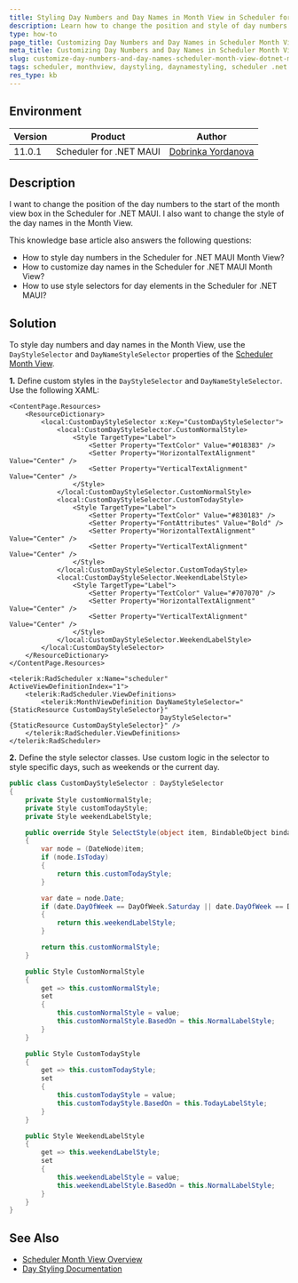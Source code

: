 ```yaml
---
title: Styling Day Numbers and Day Names in Month View in Scheduler for .NET MAUI
description: Learn how to change the position and style of day numbers and day names in the Month View of the Scheduler for .NET MAUI.
type: how-to
page_title: Customizing Day Numbers and Day Names in Scheduler Month View in .NET MAUI
meta_title: Customizing Day Numbers and Day Names in Scheduler Month View in .NET MAUI
slug: customize-day-numbers-and-day-names-scheduler-month-view-dotnet-maui
tags: scheduler, monthview, daystyling, daynamestyling, scheduler .net maui
res_type: kb
---
```


## Environment

| Version | Product | Author | 
| --- | --- | ---- | 
| 11.0.1 | Scheduler for .NET MAUI | [Dobrinka Yordanova](https://www.telerik.com/blogs/author/dobrinka-yordanova) | 

## Description

I want to change the position of the day numbers to the start of the month view box in the Scheduler for .NET MAUI. I also want to change the style of the day names in the Month View.

This knowledge base article also answers the following questions:
- How to style day numbers in the Scheduler for .NET MAUI Month View?
- How to customize day names in the Scheduler for .NET MAUI Month View?
- How to use style selectors for day elements in the Scheduler for .NET MAUI?

## Solution

To style day numbers and day names in the Month View, use the `DayStyleSelector` and `DayNameStyleSelector` properties of the [Scheduler Month View](https://docs.telerik.com/devtools/maui/controls/scheduler/views/month-view).

**1.** Define custom styles in the `DayStyleSelector` and `DayNameStyleSelector`. Use the following XAML:

```xaml
<ContentPage.Resources>
    <ResourceDictionary>
        <local:CustomDayStyleSelector x:Key="CustomDayStyleSelector">
            <local:CustomDayStyleSelector.CustomNormalStyle>
                <Style TargetType="Label">
                    <Setter Property="TextColor" Value="#018383" />
                    <Setter Property="HorizontalTextAlignment" Value="Center" />
                    <Setter Property="VerticalTextAlignment" Value="Center" />
                </Style>
            </local:CustomDayStyleSelector.CustomNormalStyle>
            <local:CustomDayStyleSelector.CustomTodayStyle>
                <Style TargetType="Label">
                    <Setter Property="TextColor" Value="#830183" />
                    <Setter Property="FontAttributes" Value="Bold" />
                    <Setter Property="HorizontalTextAlignment" Value="Center" />
                    <Setter Property="VerticalTextAlignment" Value="Center" />
                </Style>
            </local:CustomDayStyleSelector.CustomTodayStyle>
            <local:CustomDayStyleSelector.WeekendLabelStyle>
                <Style TargetType="Label">
                    <Setter Property="TextColor" Value="#707070" />
                    <Setter Property="HorizontalTextAlignment" Value="Center" />
                    <Setter Property="VerticalTextAlignment" Value="Center" />
                </Style>
            </local:CustomDayStyleSelector.WeekendLabelStyle>
        </local:CustomDayStyleSelector>
    </ResourceDictionary>
</ContentPage.Resources>

<telerik:RadScheduler x:Name="scheduler" ActiveViewDefinitionIndex="1">
    <telerik:RadScheduler.ViewDefinitions>
        <telerik:MonthViewDefinition DayNameStyleSelector="{StaticResource CustomDayStyleSelector}" 
                                      DayStyleSelector="{StaticResource CustomDayStyleSelector}" />
    </telerik:RadScheduler.ViewDefinitions>
</telerik:RadScheduler>
```

**2.** Define the style selector classes. Use custom logic in the selector to style specific days, such as weekends or the current day.

```csharp
public class CustomDayStyleSelector : DayStyleSelector
{
    private Style customNormalStyle;
    private Style customTodayStyle;
    private Style weekendLabelStyle;

    public override Style SelectStyle(object item, BindableObject bindable)
    {
        var node = (DateNode)item;
        if (node.IsToday)
        {
            return this.customTodayStyle;
        }

        var date = node.Date;
        if (date.DayOfWeek == DayOfWeek.Saturday || date.DayOfWeek == DayOfWeek.Sunday)
        {
            return this.weekendLabelStyle;
        }

        return this.customNormalStyle;
    }

    public Style CustomNormalStyle
    {
        get => this.customNormalStyle;
        set
        {
            this.customNormalStyle = value;
            this.customNormalStyle.BasedOn = this.NormalLabelStyle;
        }
    }

    public Style CustomTodayStyle
    {
        get => this.customTodayStyle;
        set
        {
            this.customTodayStyle = value;
            this.customTodayStyle.BasedOn = this.TodayLabelStyle;
        }
    }

    public Style WeekendLabelStyle
    {
        get => this.weekendLabelStyle;
        set
        {
            this.weekendLabelStyle = value;
            this.weekendLabelStyle.BasedOn = this.NormalLabelStyle;
        }
    }
}
```


## See Also
- [Scheduler Month View Overview](https://docs.telerik.com/devtools/maui/controls/scheduler/views/month-view)
- [Day Styling Documentation](https://docs.telerik.com/devtools/maui/controls/scheduler/styling/day-styling)

